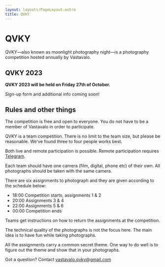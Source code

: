 ```yaml
---
layout: layouts/PageLayout.astro
title: QVKY
---
```


# QVKY

QVKY—also known as moonlight photography night—is a photography competition hosted annually by Vastavalo.

## QVKY 2023

**QVKY 2023 will be held on Friday 27th of October.**

Sign-up form and additional info coming soon!

## Rules and other things

The competition is free and open to everyone. You do not have to be a member of Vastavalo in order to participate.

QVKY is a team competition. There is no limit to the team size, but please be reasonable. We've found three to four people works best.

Both live and remote participation is possible. Remote participation requires [Telegram](https://telegram.org/).

Each team should have one camera (film, digital, phone etc) of their own. All photographs should be taken with the same camera.

There are six assignments to photograph and they are given according to the schedule below:

- 18:00 Competition starts, assignments 1 & 2
- 20:00 Assignments 3 & 4
- 22:00 Assignments 5 & 6
- 00:00 Competition ends

Teams get instructions on how to return the assignments at the competition.

The technical quality of the photographs is not the focus here. The main idea is to have fun while taking photographs.

All the assignments carry a common secret theme. One way to do well is to figure out the theme and show that in your photographs.

Got a question? Contact <a href="mailto:vastavalo.qvky@gmail.com">vastavalo.qvky@gmail.com</a>
